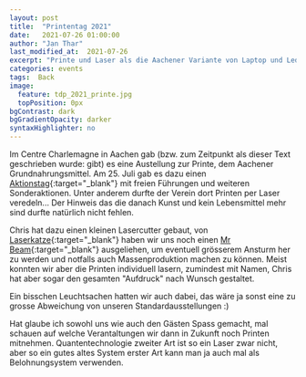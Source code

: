 ```yaml
---
layout: post
title:  "Printentag 2021"
date:   2021-07-26 01:00:00
author: "Jan Thar"
last_modified_at:  2021-07-26
excerpt: "Printe und Laser als die Aachener Variante von Laptop und Lederhose"
categories: events
tags:  Back
image:
  feature: tdp_2021_printe.jpg
  topPosition: 0px
bgContrast: dark
bgGradientOpacity: darker
syntaxHighlighter: no
---
```

Im Centre Charlemagne in Aachen gab (bzw. zum Zeitpunkt als dieser Text geschrieben wurde: gibt) es eine Austellung zur Printe, dem Aachener Grundnahrungsmittel.
Am 25. Juli gab es dazu einen [Aktionstag](http://www.centre-charlemagne.eu/termin/aktionstag-printe-live-es-lebe-die-printe/){:target="_blank"} mit freien Führungen und weiteren Sonderaktionen.
Unter anderem durfte der Verein dort Printen per Laser veredeln... Der Hinweis das die danach Kunst und kein Lebensmittel mehr sind durfte natürlich nicht fehlen.

<div class="img img--fullContainer img--14xLeading" style="background-image: url({{ site.baseurl_posts_img }}tdp_2021_chris.jpg);"></div>
<div class="img img--fullContainer img--14xLeading" style="background-image: url({{ site.baseurl_posts_img }}tdp_2021_beam.jpg);"></div>

Chris hat dazu einen kleinen Lasercutter gebaut, von [Laserkatze](http://www.laserkatze.de/){:target="_blank"}  haben wir uns noch einen [Mr Beam](https://www.mr-beam.org/){:target="_blank"} ausgeliehen, um eventuell grösserem Ansturm her zu werden und notfalls auch Massenproduktion machen zu können.
Meist konnten wir aber die Printen individuell lasern, zumindest mit Namen, Chris hat aber sogar den gesamten "Aufdruck" nach Wunsch gestaltet.

<div class="img img--fullContainer img--14xLeading" style="background-image: url({{ site.baseurl_posts_img }}tdp_2021_booth.jpg);"></div>

Ein bisschen Leuchtsachen hatten wir auch dabei, das wäre ja sonst eine zu grosse Abweichung von unseren Standardausstellungen :)

Hat glaube ich sowohl uns wie auch den Gästen Spass gemacht, mal schauen auf welche Verantaltungen wir dann in Zukunft noch Printen mitnehmen. 
Quantentechnologie zweiter Art ist so ein Laser zwar nicht, aber so ein gutes altes System erster Art kann man ja auch mal als Belohnungsystem verwenden.
